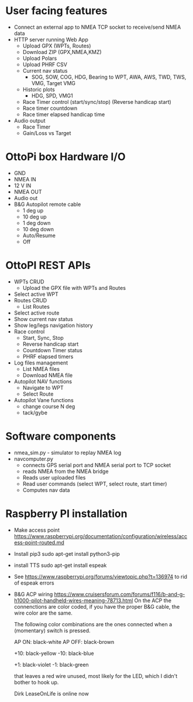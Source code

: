 # User facing features

* Connect an external app to NMEA TCP socket to receive/send NMEA data 
* HTTP server running Web App
  * Upload GPX (WPTs, Routes)
  * Download ZIP (GPX,NMEA,KMZ)
  * Upload Polars 
  * Upload PHRF CSV
  * Current nav status
    * SOG, SOW, COG, HDG, Bearing to WPT, AWA, AWS, TWD, TWS, VMG, Target VMG
  * Historic plots
    * HDG, SPD, VMG1
  * Race Timer control (start/sync/stop) (Reverse handicap start)
  * Race timer countdown 
  * Race timer elapsed handicap time
* Audio output 
  * Race Timer 
  * Gain/Loss vs Target
    
# OttoPi box Hardware I/O
* GND
* NMEA IN
* 12 V IN
* NMEA OUT
* Audio out
* B&G Autopilot remote cable
  * 1 deg up
  * 10 deg up 
  * 1 deg down 
  * 10 deg down 
  * Auto/Resume
  * Off
    
# OttoPI REST APIs
* WPTs CRUD
  * Upload the GPX file with WPTs and Routes
* Select active WPT
* Routes CRUD
  * List Routes
* Select active route
* Show current nav status 
* Show leg/legs navigation history 
* Race control 
  * Start, Sync, Stop
  * Reverse handicap start
  * Countdown Timer status
  * PHRF elapsed timers 
* Log files management 
  * List NMEA files
  * Download NMEA file
* Autopilot NAV functions
  * Navigate to WPT
  * Select Route
* Autopilot Vane functions
  * change course N deg 
  * tack/gybe 


# Software components 
* nmea_sim.py - simulator to replay NMEA log
* navcomputer.py
  * connects GPS serial port and NMEA serial port to TCP socket
  * reads NMEA from the NMEA bridge 
  * Reads user uploaded files 
  * Read user commands (select WPT, select route, start timer)
  * Computes nav data

# Raspberry PI installation 
* Make access point https://www.raspberrypi.org/documentation/configuration/wireless/access-point-routed.md
* Install pip3 sudo apt-get install python3-pip
* install TTS sudo apt-get install espeak
* See https://www.raspberrypi.org/forums/viewtopic.php?t=136974 to rid of espeak errors


* B&G ACP wiring
https://www.cruisersforum.com/forums/f116/b-and-g-h1000-pilot-handheld-wires-meaning-78713.html
  On the ACP the connenctions are color coded, if you have the proper B&G cable, the wire color are the same.
  
  The following color combinations are the ones connected when a (momentary) switch is pressed.
  
  AP ON: black-white
  AP OFF: black-brown
  
  +10: black-yellow
  -10: black-blue
  
  +1: black-violet
  -1: black-green
  
  that leaves a red wire unused, most likely for the LED, which I didn't bother to hook up.
  
  Dirk
  LeaseOnLife is online now  	
